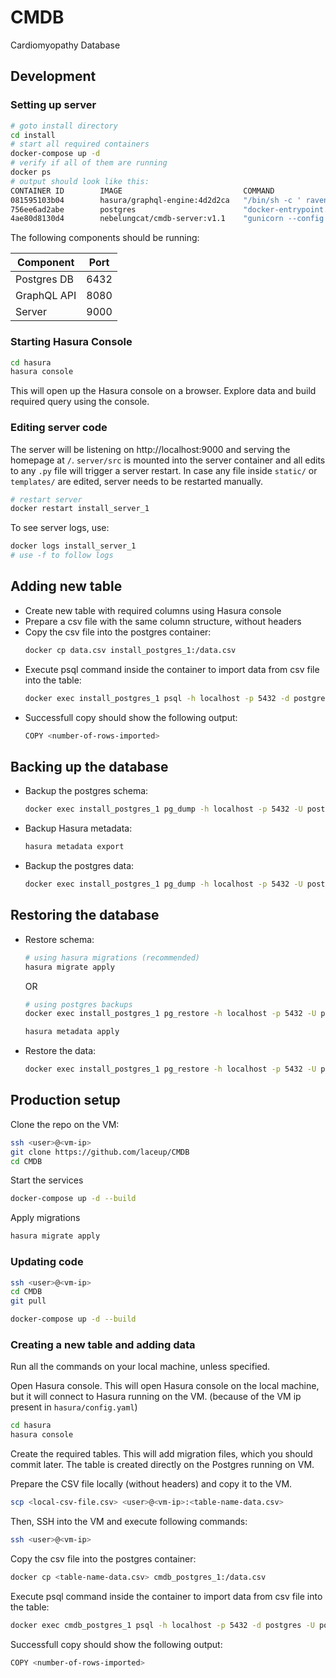 # CMDB

Cardiomyopathy Database

## Development

### Setting up server

```bash
# goto install directory
cd install
# start all required containers
docker-compose up -d
# verify if all of them are running
docker ps
# output should look like this:
CONTAINER ID        IMAGE                           COMMAND                  CREATED             STATUS              PORTS                    NAMES
081595103b04        hasura/graphql-engine:4d2d2ca   "/bin/sh -c ' raven …"   9 seconds ago       Up 8 seconds        0.0.0.0:8080->8080/tcp   install_raven_1
756ee6ad2abe        postgres                        "docker-entrypoint.s…"   11 seconds ago      Up 9 seconds        0.0.0.0:6432->5432/tcp   install_postgres_1
4ae80d8130d4        nebelungcat/cmdb-server:v1.1    "gunicorn --config .…"   11 seconds ago      Up 10 seconds       0.0.0.0:9000->9000/tcp   install_server_1
```

The following components should be running:

| Component   | Port |
|-------------|------|
| Postgres DB | 6432 |
| GraphQL API | 8080 |
| Server      | 9000 |

### Starting Hasura Console

```bash
cd hasura
hasura console
```

This will open up the Hasura console on a browser. Explore data and build required query using the console.

### Editing server code

The server will be listening on http://localhost:9000 and serving the homepage at `/`. `server/src` is mounted into the server container and all edits to any `.py` file will trigger a server restart. In case any file inside `static/` or `templates/` are edited, server needs to be restarted manually.

```bash
# restart server
docker restart install_server_1
```

To see server logs, use:

```bash
docker logs install_server_1
# use -f to follow logs
```

## Adding new table

- Create new table with required columns using Hasura console
- Prepare a csv file with the same column structure, without headers
- Copy the csv file into the postgres container:
  ```bash
  docker cp data.csv install_postgres_1:/data.csv
  ```
- Execute psql command inside the container to import data from csv file into the table: 
  ```bash
  docker exec install_postgres_1 psql -h localhost -p 5432 -d postgres -U postgres -c "copy <hasura-table-name> from '/data.csv' delimiter ',' null 'NULL' csv;"
  ```
- Successfull copy should show the following output:
  ```bash
  COPY <number-of-rows-imported>
  ```

## Backing up the database

- Backup the postgres schema:
  ```bash
  docker exec install_postgres_1 pg_dump -h localhost -p 5432 -U postgres -d postgres --schema public --schema-only > public-schema.sql
  ```
- Backup Hasura metadata:
  ```bash
  hasura metadata export
  ```
- Backup the postgres data:
  ```bash
  docker exec install_postgres_1 pg_dump -h localhost -p 5432 -U postgres -d postgres --schema public --data-only -Z9 -Fc > public-data.sql.gz
  ```
## Restoring the database

- Restore schema:
  ```bash
  # using hasura migrations (recommended)
  hasura migrate apply
  ```
  OR

  ```bash
  # using postgres backups
  docker exec install_postgres_1 pg_restore -h localhost -p 5432 -U postgres -d postgres --schema public --schema-only < public-schema.sql

  hasura metadata apply
  ```

- Restore the data:
  ```bash
  docker exec install_postgres_1 pg_restore -h localhost -p 5432 -U postgres -d postgres --schema public --data-only -Fc < public-data.sql.gz
  ```

## Production setup

Clone the repo on the VM:

```bash
ssh <user>@<vm-ip>
git clone https://github.com/laceup/CMDB
cd CMDB
```

Start the services

```bash
docker-compose up -d --build
```

Apply migrations

```bash
hasura migrate apply
```

### Updating code

```bash
ssh <user>@<vm-ip>
cd CMDB
git pull

docker-compose up -d --build
```

### Creating a new table and adding data

Run all the commands on your local machine, unless specified.

Open Hasura console. This will open Hasura console on the local machine, but 
it will connect to Hasura running on the VM. (because of the VM ip present in
`hasura/config.yaml`)

```bash
cd hasura
hasura console
```

Create the required tables. This will add migration files, which you should
commit later. The table is created directly on the Postgres running on VM.

Prepare the CSV file locally (without headers) and copy it to the VM.

```bash
scp <local-csv-file.csv> <user>@<vm-ip>:<table-name-data.csv>
```

Then, SSH into the VM and execute following commands:

```bash
ssh <user>@<vm-ip>
```

Copy the csv file into the postgres container:

```bash
docker cp <table-name-data.csv> cmdb_postgres_1:/data.csv
```

Execute psql command inside the container to import data from csv file into the table: 

```bash
docker exec cmdb_postgres_1 psql -h localhost -p 5432 -d postgres -U postgres -c "copy <hasura-table-name> from '/data.csv' delimiter ',' quote '"' null 'NULL' csv;"
```

Successfull copy should show the following output:

```bash
COPY <number-of-rows-imported>
```
